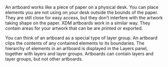 An artboard works like a piece of paper on a physical desk. You can place elements you are not using on your desk outside the bounds of the paper. 
They are still close for easy access, but they don’t interfere with the artwork taking shape on the paper. 
XDM artboards work in a similar way. 
They contain areas for your artwork that can be are printed or exported.

You can think of an artboard as a special type of layer group. 
An artboard clips the contents of any contained elements to its boundaries. 
The hierarchy of elements in an artboard is displayed in the Layers panel, together with layers and layer groups. 
Artboards can contain layers and layer groups, but not other artboards.